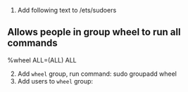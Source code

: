 1. Add following text to /ets/sudoers

## Allows people in group wheel to run all commands
%wheel        ALL=(ALL)       ALL


2. Add `wheel` group, run command: sudo groupadd wheel
3. Add users to `wheel` group: